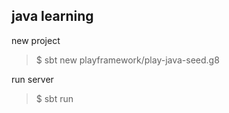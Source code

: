 ## java learning  

new project
> $ sbt new playframework/play-java-seed.g8  

run server  
> $ sbt run  
